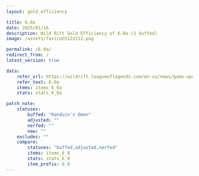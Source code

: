 ```yaml
---
layout: gold_efficiency

title: 6.0a
date: 2025/01/16
description: Wild Rift Gold Efficiency of 6.0a (1 buffed)
image: /assets/favicon512x512.png

permalink: /6.0a/
redirect_from: /
latest_version: true

data:
    refer_url: https://wildrift.leagueoflegends.com/en-us/news/game-updates/wild-rift-patch-notes-6-0a/
    refer_text: 6.0a
    items: items_6_0a
    stats: stats_6_0a

patch_note:
    statuses:
        buffed: "Randuin's Omen"
        adjusted: ""
        nerfed: ""
        new: ""
    excludes: ""
    compare:
        statuses: "buffed,adjusted,nerfed"
        items: items_6_0
        stats: stats_6_0
        item_prefix: 6.0
---
```

